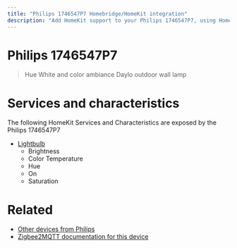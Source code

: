 ```yaml
---
title: "Philips 1746547P7 Homebridge/HomeKit integration"
description: "Add HomeKit support to your Philips 1746547P7, using Homebridge, Zigbee2MQTT and homebridge-z2m."
---
```

<!---
This file has been GENERATED using src/docgen/docgen.ts
DO NOT EDIT THIS FILE MANUALLY!
-->
# Philips 1746547P7
> Hue White and color ambiance Daylo outdoor wall lamp


# Services and characteristics
The following HomeKit Services and Characteristics are exposed by
the Philips 1746547P7

* [Lightbulb](../../light.md)
  * Brightness
  * Color Temperature
  * Hue
  * On
  * Saturation


# Related
* [Other devices from Philips](../index.md#philips)
* [Zigbee2MQTT documentation for this device](https://www.zigbee2mqtt.io/devices/1746547P7.html)